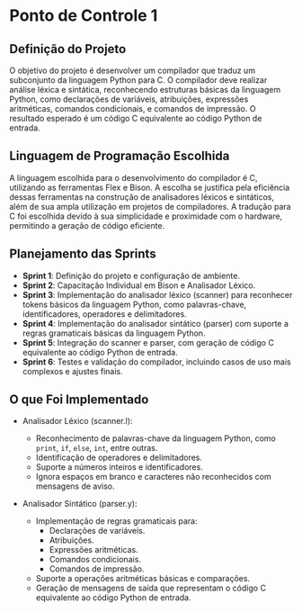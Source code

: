 # Ponto de Controle 1

## Definição do Projeto
O objetivo do projeto é desenvolver um compilador que traduz um subconjunto da linguagem Python para C. O compilador deve realizar análise léxica e sintática, reconhecendo estruturas básicas da linguagem Python, como declarações de variáveis, atribuições, expressões aritméticas, comandos condicionais, e comandos de impressão. O resultado esperado é um código C equivalente ao código Python de entrada.

## Linguagem de Programação Escolhida
A linguagem escolhida para o desenvolvimento do compilador é C, utilizando as ferramentas Flex e Bison. A escolha se justifica pela eficiência dessas ferramentas na construção de analisadores léxicos e sintáticos, além de sua ampla utilização em projetos de compiladores. A tradução para C foi escolhida devido à sua simplicidade e proximidade com o hardware, permitindo a geração de código eficiente.

## Planejamento das Sprints
- **Sprint 1**: Definição do projeto e configuração de ambiente.
- **Sprint 2**: Capacitação Individual em Bison e Analisador Léxico.
- **Sprint 3**: Implementação do analisador léxico (scanner) para reconhecer tokens básicos da linguagem Python, como palavras-chave, identificadores, operadores e delimitadores.
- **Sprint 4**: Implementação do analisador sintático (parser) com suporte a regras gramaticais básicas da linguagem Python.
- **Sprint 5**: Integração do scanner e parser, com geração de código C equivalente ao código Python de entrada.
- **Sprint 6**: Testes e validação do compilador, incluindo casos de uso mais complexos e ajustes finais.

## O que Foi Implementado
- Analisador Léxico (scanner.l):
  - Reconhecimento de palavras-chave da linguagem Python, como `print`, `if`, `else`, `int`, entre outras.
  - Identificação de operadores e delimitadores.
  - Suporte a números inteiros e identificadores.
  - Ignora espaços em branco e caracteres não reconhecidos com mensagens de aviso.

- Analisador Sintático (parser.y):
  - Implementação de regras gramaticais para:
    - Declarações de variáveis.
    - Atribuições.
    - Expressões aritméticas.
    - Comandos condicionais.
    - Comandos de impressão.
  - Suporte a operações aritméticas básicas e comparações.
  - Geração de mensagens de saída que representam o código C equivalente ao código Python de entrada.
